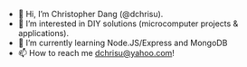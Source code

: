 - 👋 Hi, I’m Christopher Dang (@dchrisu).
- 👀 I’m interested in DIY solutions (microcomputer projects & applications).
- 🌱 I’m currently learning Node.JS/Express and MongoDB
- 📫 How to reach me dchrisu@yahoo.com!

<!---
dchrisu/dchrisu is a ✨ special ✨ repository because its `README.md` (this file) appears on your GitHub profile.
You can click the Preview link to take a look at your changes.
--->
